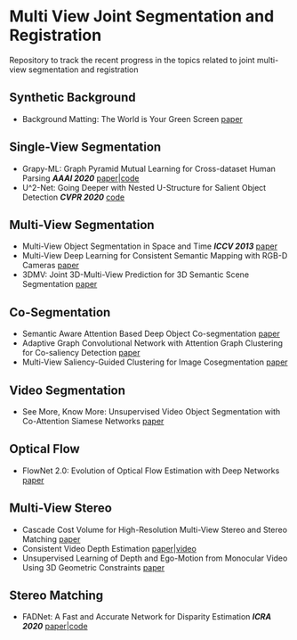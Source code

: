 # Multi View Joint Segmentation and Registration
Repository to track the recent progress in the topics related to joint multi-view segmentation and registration

## Synthetic Background
* Background Matting: The World is Your Green Screen [paper](https://arxiv.org/pdf/2004.00626.pdf)

## Single-View Segmentation 
* Grapy-ML: Graph Pyramid Mutual Learning for Cross-dataset Human Parsing ***AAAI 2020*** [paper](https://arxiv.org/abs/1911.12053)|[code](https://github.com/Charleshhy/Grapy-ML)
* U^2-Net: Going Deeper with Nested U-Structure for Salient Object Detection ***CVPR 2020*** [code](https://github.com/NathanUA/U-2-Net)

## Multi-View Segmentation
* Multi-View Object Segmentation in Space and Time ***ICCV 2013*** [paper](http://openaccess.thecvf.com/content_iccv_2013/papers/Djelouah_Multi-view_Object_Segmentation_2013_ICCV_paper.pdf)
* Multi-View Deep Learning for Consistent Semantic Mapping with RGB-D Cameras [paper](https://arxiv.org/pdf/1703.08866.pdf)
* 3DMV: Joint 3D-Multi-View Prediction for 3D Semantic Scene Segmentation [paper](https://arxiv.org/abs/1803.10409)

## Co-Segmentation 
* Semantic Aware Attention Based Deep Object Co-segmentation [paper](https://arxiv.org/abs/1810.06859)
* Adaptive Graph Convolutional Network with Attention Graph Clustering for Co-saliency Detection [paper](https://128.84.21.199/pdf/2003.06167.pdf)
* Multi-View Saliency-Guided Clustering for Image Cosegmentation [paper](https://www.researchgate.net/publication/332960969_Multi-View_Saliency-Guided_Clustering_for_Image_Cosegmentation)

## Video Segmentation
* See More, Know More: Unsupervised Video Object Segmentation with Co-Attention Siamese Networks [paper](https://arxiv.org/abs/2001.06810)

## Optical Flow
* FlowNet 2.0: Evolution of Optical Flow Estimation with Deep Networks [paper](https://arxiv.org/abs/1612.01925)

## Multi-View Stereo
* Cascade Cost Volume for High-Resolution Multi-View Stereo and Stereo Matching [paper](https://arxiv.org/pdf/1912.06378.pdf)
* Consistent Video Depth Estimation [paper](arxiv.org/abs/2004.15021)|[video](youtu.be/5Tia2oblJAg)
* Unsupervised Learning of Depth and Ego-Motion from Monocular Video Using 3D Geometric Constraints [paper](https://arxiv.org/abs/1802.05522)

## Stereo Matching
* FADNet: A Fast and Accurate Network for Disparity Estimation ***ICRA 2020*** [paper](https://arxiv.org/abs/2003.10758v1)|[code](https://github.com/HKBU-HPML/FADNet)
